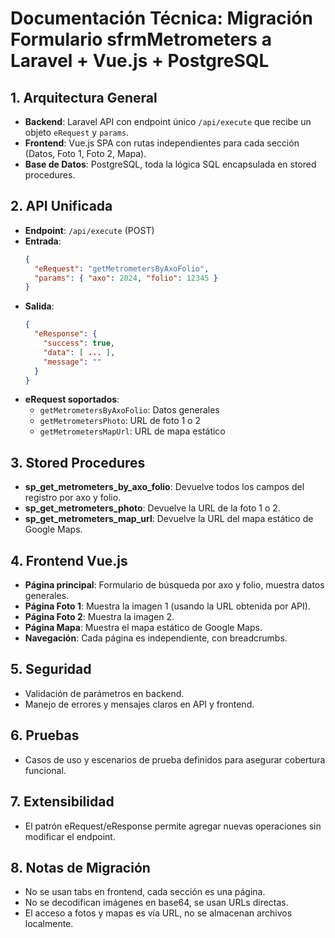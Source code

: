 # Documentación Técnica: Migración Formulario sfrmMetrometers a Laravel + Vue.js + PostgreSQL

## 1. Arquitectura General

- **Backend**: Laravel API con endpoint único `/api/execute` que recibe un objeto `eRequest` y `params`.
- **Frontend**: Vue.js SPA con rutas independientes para cada sección (Datos, Foto 1, Foto 2, Mapa).
- **Base de Datos**: PostgreSQL, toda la lógica SQL encapsulada en stored procedures.

## 2. API Unificada

- **Endpoint**: `/api/execute` (POST)
- **Entrada**:
  ```json
  {
    "eRequest": "getMetrometersByAxoFolio",
    "params": { "axo": 2024, "folio": 12345 }
  }
  ```
- **Salida**:
  ```json
  {
    "eResponse": {
      "success": true,
      "data": [ ... ],
      "message": ""
    }
  }
  ```
- **eRequest soportados**:
  - `getMetrometersByAxoFolio`: Datos generales
  - `getMetrometersPhoto`: URL de foto 1 o 2
  - `getMetrometersMapUrl`: URL de mapa estático

## 3. Stored Procedures

- **sp_get_metrometers_by_axo_folio**: Devuelve todos los campos del registro por axo y folio.
- **sp_get_metrometers_photo**: Devuelve la URL de la foto 1 o 2.
- **sp_get_metrometers_map_url**: Devuelve la URL del mapa estático de Google Maps.

## 4. Frontend Vue.js

- **Página principal**: Formulario de búsqueda por axo y folio, muestra datos generales.
- **Página Foto 1**: Muestra la imagen 1 (usando la URL obtenida por API).
- **Página Foto 2**: Muestra la imagen 2.
- **Página Mapa**: Muestra el mapa estático de Google Maps.
- **Navegación**: Cada página es independiente, con breadcrumbs.

## 5. Seguridad

- Validación de parámetros en backend.
- Manejo de errores y mensajes claros en API y frontend.

## 6. Pruebas

- Casos de uso y escenarios de prueba definidos para asegurar cobertura funcional.

## 7. Extensibilidad

- El patrón eRequest/eResponse permite agregar nuevas operaciones sin modificar el endpoint.

## 8. Notas de Migración

- No se usan tabs en frontend, cada sección es una página.
- No se decodifican imágenes en base64, se usan URLs directas.
- El acceso a fotos y mapas es vía URL, no se almacenan archivos localmente.
